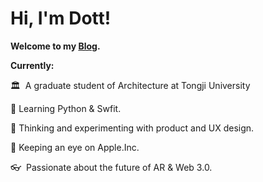 # Hi, I'm Dott!

**Welcome to my [Blog](dott.love).**

**Currently:**

🏛️  A graduate student of Architecture at Tongji University

🐍  Learning Python & Swfit.

🎨  Thinking and experimenting with product and UX design.

🍎  Keeping an eye on Apple.Inc.

👓  Passionate about the future of AR & Web 3.0.
